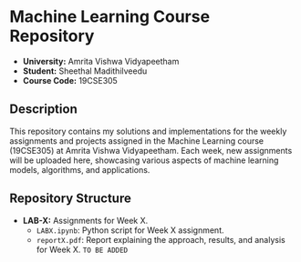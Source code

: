 # Machine Learning Course Repository

- **University:** Amrita Vishwa Vidyapeetham
- **Student:** Sheethal Madithilveedu
- **Course Code:** 19CSE305

## Description
This repository contains my solutions and implementations for the weekly assignments and projects assigned in the Machine Learning course (19CSE305) at Amrita Vishwa Vidyapeetham. Each week, new assignments will be uploaded here, showcasing various aspects of machine learning models, algorithms, and applications.

## Repository Structure
- **LAB-X:** Assignments for Week X.
  - `LABX.ipynb`: Python script for Week X assignment.
  - `reportX.pdf`: Report explaining the approach, results, and analysis for Week X. `TO BE ADDED`

